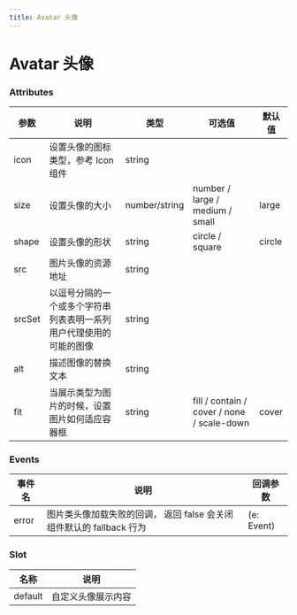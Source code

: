 ```yaml
---
title: Avatar 头像
---
```

# Avatar 头像 <Badge text="pass" type="success"/> <Badge text="0.0.1"/>

<ClientOnly>
  <avatar-></avatar->
</ClientOnly>

### Attributes

| 参数 | 说明 | 类型 | 可选值 | 默认值 |
| ---- | ---- | ---- | ---- | ---- |
| icon | 设置头像的图标类型，参考 Icon 组件 | string |   |   |
| size | 设置头像的大小 | number/string | number / large / medium / small | large  |
| shape | 设置头像的形状 | string | circle / square | circle |
| src  | 图片头像的资源地址 | string |   |   |
| srcSet | 以逗号分隔的一个或多个字符串列表表明一系列用户代理使用的可能的图像 | string |   |   |
| alt  | 描述图像的替换文本 | string |   |   |
| fit  | 当展示类型为图片的时候，设置图片如何适应容器框 | string | fill / contain / cover / none / scale\-down | cover  |

### Events

| 事件名 | 说明 | 回调参数 |
| ---- | ---- | ---- |
| error | 图片类头像加载失败的回调， 返回 false 会关闭组件默认的 fallback 行为 | (e: Event) |

### Slot

| 名称 | 说明 |
| ---- | ---- |
| default | 自定义头像展示内容 |